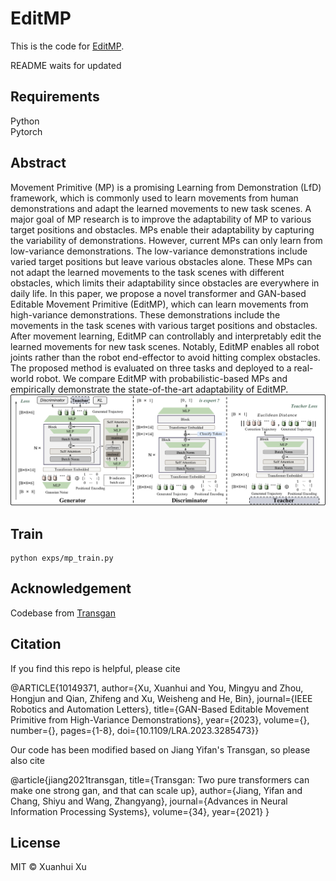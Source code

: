 # EditMP

This is the code for [EditMP](https://ieeexplore.ieee.org/document/10149371).

README waits for updated

## Requirements
Python<br>
Pytorch<br>




## Abstract
Movement Primitive (MP) is a promising Learning from Demonstration (LfD) framework, which is commonly used to learn movements from human demonstrations and adapt the learned movements to new task scenes. A major goal of MP research is to improve the adaptability of MP to various target positions and obstacles. MPs enable their adaptability by capturing the variability of demonstrations. However, current MPs can only learn from low-variance demonstrations. The low-variance demonstrations include varied target positions but leave various obstacles alone. These MPs can not adapt the learned movements to the task scenes with different obstacles, which limits their adaptability since obstacles are everywhere in daily life. In this paper, we propose a novel transformer and GAN-based Editable Movement Primitive (EditMP), which can learn movements from high-variance demonstrations. These demonstrations include the movements in the task scenes with various target positions and obstacles. After movement learning, EditMP can controllably and interpretably edit the learned movements for new task scenes. Notably, EditMP enables all robot joints rather than the robot end-effector to avoid hitting complex obstacles. The proposed method is evaluated on three tasks and deployed to a real-world robot. We compare EditMP with probabilistic-based MPs and empirically demonstrate the state-of-the-art adaptability of EditMP.
![EditMP](assets/EditMPs_v1.png)

## Train
```
python exps/mp_train.py 
```
## Acknowledgement
Codebase from [Transgan](https://github.com/VITA-Group/Transgan)
## Citation

If you find this repo is helpful, please cite<br>

@ARTICLE{10149371,
  author={Xu, Xuanhui and You, Mingyu and Zhou, Hongjun and Qian, Zhifeng and Xu, Weisheng and He, Bin},
  journal={IEEE Robotics and Automation Letters}, 
  title={GAN-Based Editable Movement Primitive from High-Variance Demonstrations}, 
  year={2023},
  volume={},
  number={},
  pages={1-8},
  doi={10.1109/LRA.2023.3285473}}
  
Our code has been modified based on Jiang Yifan's Transgan, so please also cite<br>

@article{jiang2021transgan,
  title={Transgan: Two pure transformers can make one strong gan, and that can scale up},
  author={Jiang, Yifan and Chang, Shiyu and Wang, Zhangyang},
  journal={Advances in Neural Information Processing Systems},
  volume={34},
  year={2021}
}

## License

MIT © Xuanhui Xu
